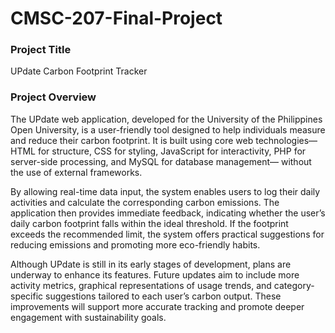 # CMSC-207-Final-Project

### Project Title
UPdate Carbon Footprint Tracker

### Project Overview
The UPdate web application, developed for the University of the Philippines Open
University, is a user-friendly tool designed to help individuals measure and reduce their carbon
footprint. It is built using core web technologies—HTML for structure, CSS for styling, JavaScript
for interactivity, PHP for server-side processing, and MySQL for database management—
without the use of external frameworks.

By allowing real-time data input, the system enables users to log their daily activities and
calculate the corresponding carbon emissions. The application then provides immediate
feedback, indicating whether the user’s daily carbon footprint falls within the ideal threshold. If
the footprint exceeds the recommended limit, the system offers practical suggestions for
reducing emissions and promoting more eco-friendly habits.

Although UPdate is still in its early stages of development, plans are underway to
enhance its features. Future updates aim to include more activity metrics, graphical
representations of usage trends, and category-specific suggestions tailored to each user’s
carbon output. These improvements will support more accurate tracking and promote deeper
engagement with sustainability goals.

###
